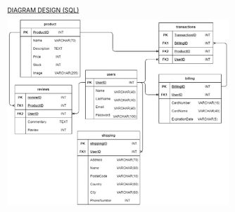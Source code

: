 [DIAGRAM DESIGN (SQL)](https://app.diagrams.net/#HCybernadero%2FER%2FDiagram%2FER%20Diagram)

![ER](https://github.com/Cybernadero/ER/blob/main/ER%20Diagram.png?raw=true)
